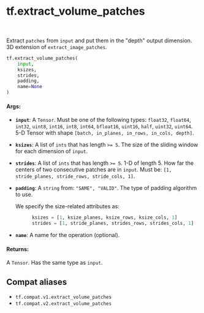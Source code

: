 <div itemscope itemtype="http://developers.google.com/ReferenceObject">
<meta itemprop="name" content="tf.extract_volume_patches" />
<meta itemprop="path" content="Stable" />
</div>

# tf.extract_volume_patches

<!-- Insert buttons and diff -->

<table class="tfo-notebook-buttons tfo-api" align="left">
</table>



Extract `patches` from `input` and put them in the "depth" output dimension. 3D extension of `extract_image_patches`.

``` python
tf.extract_volume_patches(
    input,
    ksizes,
    strides,
    padding,
    name=None
)
```



<!-- Placeholder for "Used in" -->


#### Args:


* <b>`input`</b>: A `Tensor`. Must be one of the following types: `float32`, `float64`, `int32`, `uint8`, `int16`, `int8`, `int64`, `bfloat16`, `uint16`, `half`, `uint32`, `uint64`.
  5-D Tensor with shape `[batch, in_planes, in_rows, in_cols, depth]`.
* <b>`ksizes`</b>: A list of `ints` that has length `>= 5`.
  The size of the sliding window for each dimension of `input`.
* <b>`strides`</b>: A list of `ints` that has length `>= 5`.
  1-D of length 5. How far the centers of two consecutive patches are in
  `input`. Must be: `[1, stride_planes, stride_rows, stride_cols, 1]`.
* <b>`padding`</b>: A `string` from: `"SAME", "VALID"`.
  The type of padding algorithm to use.

  We specify the size-related attributes as:

  ```python
        ksizes = [1, ksize_planes, ksize_rows, ksize_cols, 1]
        strides = [1, stride_planes, strides_rows, strides_cols, 1]
  ```
* <b>`name`</b>: A name for the operation (optional).


#### Returns:

A `Tensor`. Has the same type as `input`.


## Compat aliases

* `tf.compat.v1.extract_volume_patches`
* `tf.compat.v2.extract_volume_patches`

